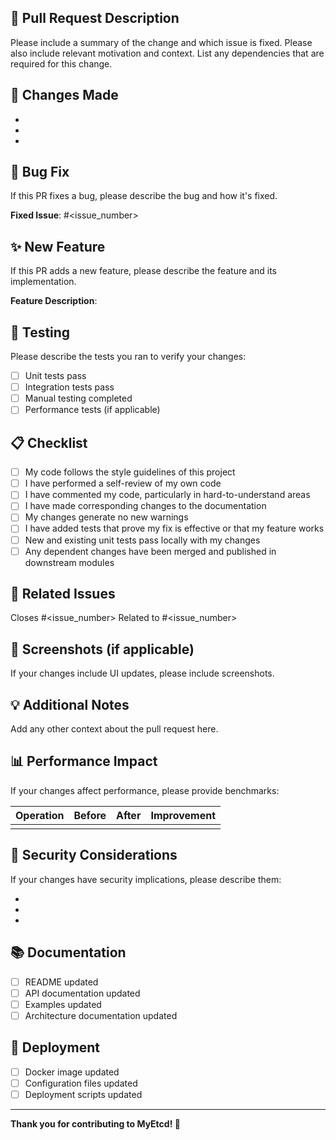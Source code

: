 ## 📝 Pull Request Description

Please include a summary of the change and which issue is fixed. Please also include relevant motivation and context. List any dependencies that are required for this change.

## 🔄 Changes Made

<!-- List your changes here -->
- 
- 
- 

## 🐛 Bug Fix

If this PR fixes a bug, please describe the bug and how it's fixed.

**Fixed Issue**: #<issue_number>

## ✨ New Feature

If this PR adds a new feature, please describe the feature and its implementation.

**Feature Description**: 

## 🧪 Testing

Please describe the tests you ran to verify your changes:

- [ ] Unit tests pass
- [ ] Integration tests pass
- [ ] Manual testing completed
- [ ] Performance tests (if applicable)

## 📋 Checklist

- [ ] My code follows the style guidelines of this project
- [ ] I have performed a self-review of my own code
- [ ] I have commented my code, particularly in hard-to-understand areas
- [ ] I have made corresponding changes to the documentation
- [ ] My changes generate no new warnings
- [ ] I have added tests that prove my fix is effective or that my feature works
- [ ] New and existing unit tests pass locally with my changes
- [ ] Any dependent changes have been merged and published in downstream modules

## 🔗 Related Issues

Closes #<issue_number>
Related to #<issue_number>

## 📸 Screenshots (if applicable)

If your changes include UI updates, please include screenshots.

## 💡 Additional Notes

Add any other context about the pull request here.

## 📊 Performance Impact

If your changes affect performance, please provide benchmarks:

| Operation | Before | After | Improvement |
|-----------|--------|-------|-------------|
|           |        |       |             |

## 🔐 Security Considerations

If your changes have security implications, please describe them:

- 
- 
- 

## 📚 Documentation

- [ ] README updated
- [ ] API documentation updated
- [ ] Examples updated
- [ ] Architecture documentation updated

## 🚀 Deployment

- [ ] Docker image updated
- [ ] Configuration files updated
- [ ] Deployment scripts updated

---

**Thank you for contributing to MyEtcd! 🎉**